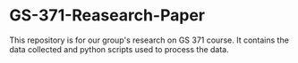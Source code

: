 # GS-371-Reasearch-Paper
This repository is for our group's research on GS 371 course. It contains the data collected and python scripts used to process the data.
